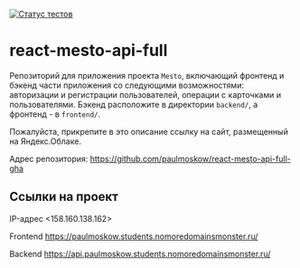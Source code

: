 [![Статус тестов](../../actions/workflows/tests.yml/badge.svg)](../../actions/workflows/tests.yml)

# react-mesto-api-full
Репозиторий для приложения проекта `Mesto`, включающий фронтенд и бэкенд части приложения со следующими возможностями: авторизации и регистрации пользователей, операции с карточками и пользователями. Бэкенд расположите в директории `backend/`, а фронтенд - в `frontend/`.

Пожалуйста, прикрепите в это описание ссылку на сайт, размещенный на Яндекс.Облаке.

Адрес репозитория: https://github.com/paulmoskow/react-mesto-api-full-gha

## Ссылки на проект

IP-адрес <158.160.138.162>

Frontend https://paulmoskow.students.nomoredomainsmonster.ru/

Backend https://api.paulmoskow.students.nomoredomainsmonster.ru/
